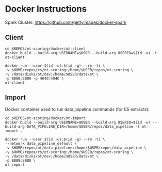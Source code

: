 # Docker Instructions

Spark Cluster: https://github.com/gettyimages/docker-spark

## Client

```
cd $REPOS/ot-scoring/docker/ot-client
docker build --build-arg USERNAME=$USER --build-arg USERID=$(id -u) -t ot-client .
```

```
docker run --user $(id -u):$(id -g) --rm -ti \
-v $HOME/repos/rs/ot-scoring:/home/$USER/repos/ot-scoring \
-v /data/disk1/ot/dev:/home/$USER/data/ot \
-p 8888:8888 -p 4040:4040 \
ot-client
```

## Import

Docker container used to run data_pipeline commands (for ES extracts):

```
cd $REPOS/ot-scoring/docker/ot-import
docker build --build-arg USERNAME=$USER --build-arg USERID=$(id -u) --build-arg DATA_PIPELINE_DIR=/home/$USER/repos/data_pipeline -t ot-import .
```

```
docker run --user $(id -u):$(id -g) --rm -ti \
--network data_pipeline_default \
-v $HOME/repos/ot/data_pipeline:/home/$USER/repos/data_pipeline \
-v $HOME/repos/rs/ot-scoring:/home/$USER/repos/ot-scoring \
-v /data/disk1/ot/dev:/home/$USER/data/ot \
-p 8889:8888 \
ot-import
```